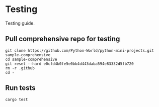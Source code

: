 # Testing

Testing guide.

## Pull comprehensive repo for testing

```shell
git clone https://github.com/Python-World/python-mini-projects.git sample-comprehensive
cd sample-comprehensive
git reset --hard e0cfd4b0fe5e0bb4d443daba594e83332d5fb720
rm -r .github
cd -
```

## Run tests

```shell
cargo test
```
